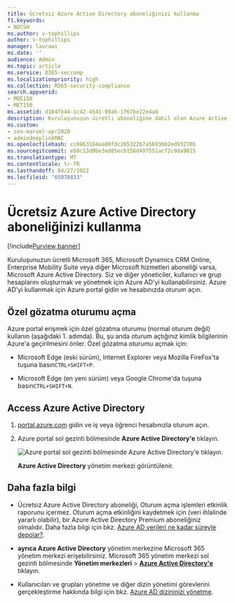 ```yaml
---
title: Ücretsiz Azure Active Directory aboneliğinizi kullanma
f1.keywords:
- NOCSH
ms.author: v-tophillips
author: v-tophillips
manager: laurawi
ms.date: ''
audience: Admin
ms.topic: article
ms.service: O365-seccomp
ms.localizationpriority: high
ms.collection: M365-security-compliance
search.appverid:
- MOE150
- MET150
ms.assetid: d104fb44-1c42-4541-89a6-1f67be22e4ad
description: Kuruluşunuzun ücretli aboneliğine dahil olan Azure Active Directory erişmeyi öğrenin.
ms.custom:
- seo-marvel-apr2020
- admindeeplinkMAC
ms.openlocfilehash: cc0863184aa00fdc26532267a56936b2ed93270b
ms.sourcegitcommit: e50c13d9be3ed05ecb156d497551acf2c9da9015
ms.translationtype: MT
ms.contentlocale: tr-TR
ms.lasthandoff: 04/27/2022
ms.locfileid: "65078833"
---
```

# <a name="use-your-free-azure-active-directory-subscription"></a>Ücretsiz Azure Active Directory aboneliğinizi kullanma

[!include[Purview banner](../includes/purview-rebrand-banner.md)]

Kuruluşunuzun ücretli Microsoft 365, Microsoft Dynamics CRM Online, Enterprise Mobility Suite veya diğer Microsoft hizmetleri aboneliği varsa, Microsoft Azure Active Directory. Siz ve diğer yöneticiler, kullanıcı ve grup hesaplarını oluşturmak ve yönetmek için Azure AD'yi kullanabilirsiniz. Azure AD'yi kullanmak için Azure portal gidin ve hesabınızda oturum açın.

## <a name="open-a-private-browsing-session"></a>Özel gözatma oturumu açma

Azure portal erişmek için özel gözatma oturumu (normal oturum değil) kullanın (aşağıdaki 1. adımda). Bu, şu anda oturum açtığınız kimlik bilgilerinin Azure'a geçirilmesini önler. Özel gözatma oturumu açmak için:

- Microsoft Edge (eski sürüm), Internet Explorer veya Mozilla FireFox'ta tuşuna basın`CTRL+SHIFT+P`.

- Microsoft Edge (en yeni sürüm) veya Google Chrome'da tuşuna basın`CTRL+SHIFT+N`.

## <a name="access-azure-active-directory"></a>Access Azure Active Directory

1. [portal.azure.com](https://portal.azure.com) gidin ve iş veya öğrenci hesabınızla oturum açın.

2. Azure portal sol gezinti bölmesinde **Azure Active Directory'e** tıklayın.

    ![Azure portal sol gezinti bölmesinde Azure Active Directory'e tıklayın.](../media/97d2d72f-ac20-46ab-898c-851f6009b453.png)

    **Azure Active Directory** yönetim merkezi görüntülenir.

## <a name="more-information"></a>Daha fazla bilgi

- Ücretsiz Azure Active Directory aboneliği, Oturum açma işlemleri etkinlik raporunu içermez. Oturum açma etkinliğini kaydetmek için (veri ihlalinde yararlı olabilir), bir Azure Active Directory Premium aboneliğiniz olmalıdır. Daha fazla bilgi için bkz. [Azure AD verileri ne kadar süreyle depolar?](/azure/active-directory/reports-monitoring/reference-reports-data-retention#how-long-does-azure-ad-store-the-data).

- **ayrıca Azure Active Directory** yönetim merkezine Microsoft 365 yönetim merkezi erişebilirsiniz. Microsoft 365 yönetim merkezi sol gezinti bölmesinde **Yönetim merkezleri** \> [**Azure Active Directory'e**](https://go.microsoft.com/fwlink/p/?linkid=2067268) tıklayın.

- Kullanıcıları ve grupları yönetme ve diğer dizin yönetimi görevlerini gerçekleştirme hakkında bilgi için bkz. [Azure AD dizininizi yönetme](/azure/active-directory/active-directory-administer).